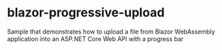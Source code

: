 # blazor-progressive-upload
Sample that demonstrates how to upload a file from Blazor WebAssembly application into an ASP.NET Core Web API with a progress bar
